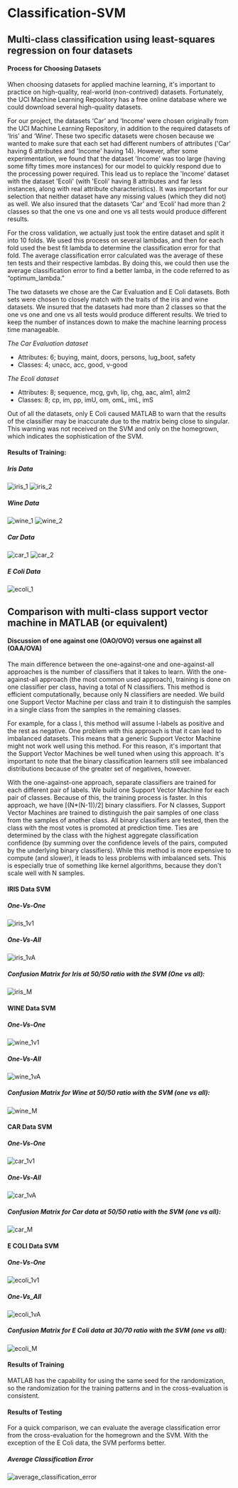 # Classification-SVM


## Multi-class classification using least-squares regression on four datasets

#### Process for Choosing Datasets


<p>When choosing datasets for applied machine learning, it's important to practice on high-quality, real-world (non-contrived) datasets. Fortunately, the UCI Machine Learning Repository has a free online database where we could download several high-quality datasets. </p>
<p>For our project, the datasets ‘Car’ and ‘Income’ were chosen originally from the UCI Machine Learning Repository, in addition to the required datasets of ‘Iris’ and ‘Wine’. These two specific datasets were chosen because we wanted to make sure that each set had different numbers of attributes ('Car' having 6 attributes and 'Income' having 14). However, after some experimentation, we found that the dataset 'Income' was too large (having some fifty times more instances) for our model to quickly respond due to the processing power required. This lead us to replace the 'Income' dataset with the dataset 'Ecoli' (with 'Ecoli' having 8 attributes and far less instances, along with real attribute characteristics). It was important for our selection that neither dataset have any missing values (which they did not) as well. We also insured that the datasets ‘Car’ and ‘Ecoli’ had more than 2 classes so that the one vs one and one vs all tests would produce different results. </p>
<p>For the cross validation, we actually just took the entire dataset and split it into 10 folds. We used this process on several lambdas, and then for each fold used the best fit lambda to determine the classification error for that fold. The average classification error calculated was the average of these ten tests and their respective lambdas. By doing this, we could then use the average classification error to find a better lamba, in the code referred to as “optimum_lambda.” </p>
<p>The two datasets we chose are the Car Evaluation and E Coli datasets.  Both sets were chosen to closely match with the traits of the iris and wine datasets.  We insured that the datasets had more than 2 classes so that the one vs one and one vs all tests would produce different results.  We tried to keep the number of instances down to make the machine learning process time manageable.</p>

*The Car Evaluation dataset*
* Attributes: 6; buying, maint, doors, persons, lug_boot, safety
* Classes: 4; unacc, acc, good, v-good

*The Ecoli dataset*
*	Attributes: 8; sequence, mcg, gvh, lip, chg, aac, alm1, alm2
*	Classes: 8; cp, im, pp, imU, om, omL, imL, imS

Out of all the datasets, only E Coli caused MATLAB to warn that the results of the classifier may be inaccurate due to the matrix being close to singular. This warning was not received on the SVM and only on the homegrown, which indicates the sophistication of the SVM.

#### Results of Training:

##### Iris Data

![iris_1](/photos/iris_1.JPG)
![iris_2](/photos/iris_2.JPG)

##### Wine Data

![wine_1](/photos/wine_1.JPG)
![wine_2](/photos/wine_2.JPG)

##### Car Data

![car_1](/photos/car_1.JPG)
![car_2](/photos/car_2.JPG)

##### E Coli Data

![ecoli_1](/photos/ecoli_1.JPG)


## Comparison with multi-class support vector machine in MATLAB (or equivalent)

#### Discussion of one against one (OAO/OVO) versus one against all (OAA/OVA)


The main difference between the one-against-one and one-against-all approaches is the number of classifiers that it takes to learn. 
With the one-against-all approach (the most common used approach), training is done on one classifier per class, having a total of N classifiers. This method is efficient computationally, because only N classifiers are needed. We build one Support Vector Machine per class and train it to distinguish the samples in a single class from the samples in the remaining classes.

For example, for a class I, this method will assume I-labels as positive and the rest as negative. One problem with this approach is that it can lead to imbalanced datasets. This means that a generic Support Vector Machine might not work well using this method. For this reason, it's important that the Support Vector Machines be well tuned when using this approach. It's important to note that the binary classification learners still see imbalanced distributions because of the greater set of negatives, however. 

With the one-against-one approach, separate classifiers are trained for each different pair of labels. We build one Support Vector Machine for each pair of classes. Because of this, the training process is faster. In this approach, we have [(N*(N-1))/2] binary classifiers. For N classes, Support Vector Machines are trained to distinguish the pair samples of one class from the samples of another class. All binary classifiers are tested, then the class with the most votes is promoted at prediction time. Ties are determined by the class with the highest aggregate classification confidence (by summing over the confidence levels of the pairs, computed by the underlying binary classifiers). While this method is more expensive to compute (and slower), it leads to less problems with imbalanced sets. This is especially true of something like kernel algorithms, because they don't scale well with N samples.

#### IRIS Data SVM

##### One-Vs-One

![iris_1v1](/photos/iris_1v1.JPG)

##### One-Vs-All

![iris_1vA](/photos/iris_1vA.JPG)

##### Confusion Matrix for Iris at 50/50 ratio with the SVM (One vs all):

![iris_M](/photos/iris_M.JPG)

#### WINE Data SVM

##### One-Vs-One

![wine_1v1](/photos/wine_1v1.JPG)

##### One-Vs-All

![wine_1vA](/photos/wine_1vA.JPG)

##### Confusion Matrix for Wine at 50/50 ratio with the SVM (one vs all):

![wine_M](/photos/wine_M.JPG)

#### CAR Data SVM

##### One-Vs-One

![car_1v1](/photos/car_1v1.JPG)

##### One-Vs-All

![car_1vA](/photos/car_1vA.JPG)

##### Confusion Matrix for Car data at 50/50 ratio with the SVM (one vs all):

![car_M](/photos/car_M.JPG)

#### E COLI Data SVM

##### One-Vs-One

![ecoli_1v1](/photos/ecoli_1v1.JPG)

##### One-Vs_All

![ecoli_1vA](/photos/ecoli_1vA.JPG)

##### Confusion Matrix for E Coli data at 30/70 ratio with the SVM (one vs all):

![ecoli_M](/photos/ecoli_M.JPG)


#### Results of Training

MATLAB has the capability for using the same seed for the randomization, so the randomization for the training patterns and in the cross-evaluation is consistent.

#### Results of Testing

For a quick comparison, we can evaluate the average classification error from the cross-evaluation for the homegrown and the SVM. With the exception of the E Coli data, the SVM performs better. 

##### Average Classification Error

![average_classification_error](/photos/avg_err.JPG)




